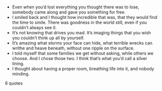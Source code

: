  - Even when you’d lost everything you thought there was to lose, somebody came along and gave you something for free.
 - I smiled back and I thought how incredible that was, that they would find the time to smile. There was goodness in the world still, even if you couldn’t always see it.
 - It’s not knowing that drives you mad. It’s imaging things that you wish you couldn’t think up all by yourself.
 - It’s amazing what storms your face can hide, what terrible wrecks can writhe and heave beneath, without one ripple on the surface.
 - I told myself that some families we get without asking, while others we choose. And I chose those two. I think that’s what you’d call a silver lining.
 - I thought about having a proper room, breathing life into it, and nobody minding.

6 quotes